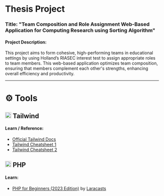 
# Thesis Project

### Title: "Team Composition and Role Assignment Web-Based Application for Computing Research using Sorting Algorithm"

#### Project Description:
This project aims to form cohesive, high-performing teams in educational settings by using Holland’s RIASEC interest test to assign appropriate roles to team members. This web-based application optimizes team composition, ensuring that members complement each other's strengths, enhancing overall efficiency and productivity.

---

# ⚙️ Tools

## <img src="https://static-00.iconduck.com/assets.00/tailwind-css-icon-2048x1229-u8dzt4uh.png" alt="Tailwind Logo Image" height="20px"> Tailwind
#### Learn / Reference:
- [Official Tailwind Docs](https://tailwindcss.com/docs/)
- [Tailwind Cheatsheet 1](https://tailwindcomponents.com/cheatsheet/)
- [Tailwind Cheatsheet 2](https://nerdcave.com/tailwind-cheat-sheet)


## <img src="https://static-00.iconduck.com/assets.00/php-icon-2048x1078-v38o7sa6.png" alt="PHP Logo Image" height="20px"> PHP
#### Learn:
- [PHP for Beginners (2023 Edition)](https://www.youtube.com/playlist?list=PL3VM-unCzF8ipG50KDjnzhugceoSG3RTC) by [Laracasts](https://laracasts.com/)
